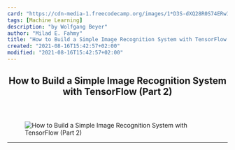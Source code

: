 ```yaml
---
card: "https://cdn-media-1.freecodecamp.org/images/1*D3S-dXQ28R0S74ERw1OfoA.png"
tags: [Machine Learning]
description: "by Wolfgang Beyer"
author: "Milad E. Fahmy"
title: "How to Build a Simple Image Recognition System with TensorFlow (Part 2)"
created: "2021-08-16T15:42:57+02:00"
modified: "2021-08-16T15:42:57+02:00"
---
```

<div class="site-wrapper">
<main id="site-main" class="site-main outer">
<div class="inner">
<article class="post-full post tag-machine-learning tag-artificial-intelligence tag-tensorflow tag-python tag-image-processing ">
<header class="post-full-header">
<h1 class="post-full-title">How to Build a Simple Image Recognition System with TensorFlow (Part 2)</h1>
</header>
<figure class="post-full-image">
<picture>
<source media="(max-width: 700px)" sizes="1px" srcset="data:image/gif;base64,R0lGODlhAQABAIAAAAAAAP///yH5BAEAAAAALAAAAAABAAEAAAIBRAA7 1w">
<source media="(min-width: 701px)" sizes="(max-width: 800px) 400px,
(max-width: 1170px) 700px,
1400px" srcset="https://cdn-media-1.freecodecamp.org/images/1*D3S-dXQ28R0S74ERw1OfoA.png 300w,
https://cdn-media-1.freecodecamp.org/images/1*D3S-dXQ28R0S74ERw1OfoA.png 600w,
https://cdn-media-1.freecodecamp.org/images/1*D3S-dXQ28R0S74ERw1OfoA.png 1000w,
https://cdn-media-1.freecodecamp.org/images/1*D3S-dXQ28R0S74ERw1OfoA.png 2000w">
<img onerror="this.style.display='none'" src="https://cdn-media-1.freecodecamp.org/images/1*D3S-dXQ28R0S74ERw1OfoA.png" alt="How to Build a Simple Image Recognition System with TensorFlow (Part 2)">
</picture>
</figure>
<section class="post-full-content">
<div class="post-content medium-migrated-article">
</div>
<hr>
</section>
</article>
</div>
</main>
</div>
<!-- Google Tag Manager (noscript) -->
<!-- End Google Tag Manager (noscript) -->
